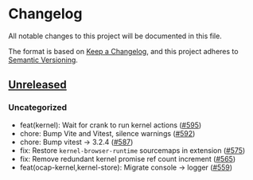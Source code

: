 # Changelog

All notable changes to this project will be documented in this file.

The format is based on [Keep a Changelog](https://keepachangelog.com/en/1.0.0/),
and this project adheres to [Semantic Versioning](https://semver.org/spec/v2.0.0.html).

## [Unreleased]

### Uncategorized

- feat(kernel): Wait for crank to run kernel actions ([#595](https://github.com/MetaMask/ocap-kernel/pull/595))
- chore: Bump Vite and Vitest, silence warnings ([#592](https://github.com/MetaMask/ocap-kernel/pull/592))
- chore: Bump vitest -> 3.2.4 ([#587](https://github.com/MetaMask/ocap-kernel/pull/587))
- fix: Restore `kernel-browser-runtime` sourcemaps in extension ([#575](https://github.com/MetaMask/ocap-kernel/pull/575))
- fix: Remove redundant kernel promise ref count increment ([#565](https://github.com/MetaMask/ocap-kernel/pull/565))
- feat(ocap-kernel,kernel-store): Migrate console -> logger ([#559](https://github.com/MetaMask/ocap-kernel/pull/559))

[Unreleased]: https://github.com/MetaMask/ocap-kernel/
